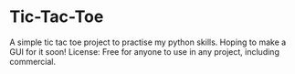 # Tic-Tac-Toe
A simple tic tac toe project to practise my python skills. Hoping to make a GUI for it soon!
License: Free for anyone to use in any project, including commercial.
